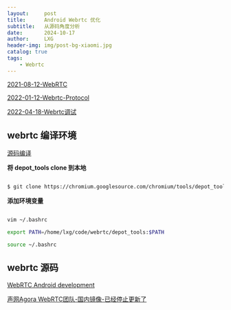 ```yaml
---
layout:     post
title:      Android Webrtc 优化
subtitle:   从源码角度分析
date:       2024-10-17
author:     LXG
header-img: img/post-bg-xiaomi.jpg
catalog: true
tags:
    - Webrtc
---
```


[2021-08-12-WebRTC](https://lixiaogang03.github.io/2021/08/12/WebRTC/)

[2022-01-12-Webrtc-Protocol](https://lixiaogang03.github.io/2022/01/12/Webrtc-Protocol/)

[2022-04-18-Webrtc调试](https://lixiaogang03.github.io/2022/04/18/Webrtc%E8%B0%83%E8%AF%95/)

## webrtc 编译环境

[源码编译](https://webrtc.mthli.com/basic/webrtc-compilation/)

**将 depot_tools clone 到本地**

```sh

$ git clone https://chromium.googlesource.com/chromium/tools/depot_tools.git

```

**添加环境变量**

```sh

vim ~/.bashrc

export PATH=/home/lxg/code/webrtc/depot_tools:$PATH

source ~/.bashrc

```

## webrtc 源码

[WebRTC Android development](https://webrtc.googlesource.com/src/+/main/docs/native-code/android/)

[声网Agora WebRTC团队-国内镜像-已经停止更新了](https://webrtc.org.cn/mirror/)



































